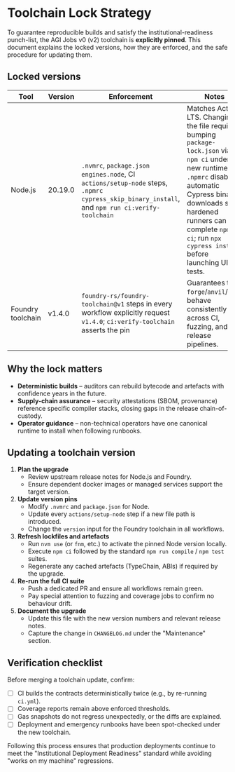 # Toolchain Lock Strategy

To guarantee reproducible builds and satisfy the institutional-readiness punch-list, the
AGI Jobs v0 (v2) toolchain is **explicitly pinned**. This document explains the locked
versions, how they are enforced, and the safe procedure for updating them.

## Locked versions

| Tool | Version | Enforcement | Notes |
| --- | --- | --- | --- |
| Node.js | 20.19.0 | `.nvmrc`, `package.json` `engines.node`, CI `actions/setup-node` steps, `.npmrc` `cypress_skip_binary_install`, and `npm run ci:verify-toolchain` | Matches Active LTS. Changing the file requires bumping `package-lock.json` via `npm ci` under the new runtime. `.npmrc` disables automatic Cypress binary downloads so hardened runners can complete `npm ci`; run `npx cypress install` before launching UI tests. |
| Foundry toolchain | v1.4.0 | `foundry-rs/foundry-toolchain@v1` steps in every workflow explicitly request `v1.4.0`; `ci:verify-toolchain` asserts the pin | Guarantees that `forge`/`anvil`/`cast` behave consistently across CI, fuzzing, and release pipelines. |

## Why the lock matters

* **Deterministic builds** – auditors can rebuild bytecode and artefacts with confidence
  years in the future.
* **Supply-chain assurance** – security attestations (SBOM, provenance) reference specific
  compiler stacks, closing gaps in the release chain-of-custody.
* **Operator guidance** – non-technical operators have one canonical runtime to install
  when following runbooks.

## Updating a toolchain version

1. **Plan the upgrade**
   * Review upstream release notes for Node.js and Foundry.
   * Ensure dependent docker images or managed services support the target version.
2. **Update version pins**
   * Modify `.nvmrc` and `package.json` for Node.
   * Update every `actions/setup-node` step if a new file path is introduced.
   * Change the `version` input for the Foundry toolchain in all workflows.
3. **Refresh lockfiles and artefacts**
   * Run `nvm use` (or `fnm`, etc.) to activate the pinned Node version locally.
   * Execute `npm ci` followed by the standard `npm run compile` / `npm test` suites.
   * Regenerate any cached artefacts (TypeChain, ABIs) if required by the upgrade.
4. **Re-run the full CI suite**
   * Push a dedicated PR and ensure all workflows remain green.
   * Pay special attention to fuzzing and coverage jobs to confirm no behaviour drift.
5. **Document the upgrade**
   * Update this file with the new version numbers and relevant release notes.
   * Capture the change in `CHANGELOG.md` under the "Maintenance" section.

## Verification checklist

Before merging a toolchain update, confirm:

- [ ] CI builds the contracts deterministically twice (e.g., by re-running `ci.yml`).
- [ ] Coverage reports remain above enforced thresholds.
- [ ] Gas snapshots do not regress unexpectedly, or the diffs are explained.
- [ ] Deployment and emergency runbooks have been spot-checked under the new toolchain.

Following this process ensures that production deployments continue to meet the
"Institutional Deployment Readiness" standard while avoiding "works on my machine"
regressions.
